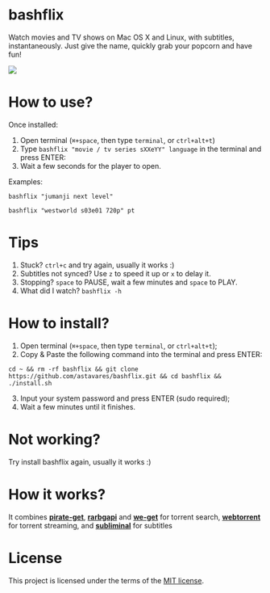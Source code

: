 # bashflix
Watch movies and TV shows on Mac OS X and Linux, with subtitles, instantaneously. Just give the name, quickly grab your popcorn and have fun!

![](https://media.giphy.com/media/mACRrW4R25kuQLexXn/giphy.gif)

# How to use?
Once installed:
1. Open terminal (```⌘+space```, then type ```terminal```, or ```ctrl+alt+t```)
2. Type ```bashflix "movie / tv series sXXeYY" language``` in the terminal and press ENTER:
3. Wait a few seconds for the player to open.

Examples:
```
bashflix "jumanji next level"
```
```
bashflix "westworld s03e01 720p" pt
```

# Tips
1. Stuck? ```ctrl+c``` and try again, usually it works :)
3. Subtitles not synced? Use ```z``` to speed it up or ```x``` to delay it.
4. Stopping? ```space``` to PAUSE, wait a few minutes and ```space``` to PLAY.
5. What did I watch? ```bashflix -h```

# How to install?
1. Open terminal (```⌘+space```, then type ```terminal```, or ```ctrl+alt+t```);
2. Copy & Paste the following command into the terminal and press ENTER:
```
cd ~ && rm -rf bashflix && git clone https://github.com/astavares/bashflix.git && cd bashflix && ./install.sh
```
3. Input your system password and press ENTER (sudo required);
4. Wait a few minutes until it finishes.

# Not working?
Try install bashflix again, usually it works :)

# How it works?
It combines [**pirate-get**](https://github.com/vikstrous/pirate-get), [**rarbgapi**](https://pypi.org/project/RarbgAPI/) and [**we-get**](https://github.com/rachmadaniHaryono/we-get) for torrent search, [**webtorrent**](https://github.com/webtorrent/webtorrent) for torrent streaming, and [**subliminal**](https://github.com/Diaoul/subliminal) for subtitles


# License
This project is licensed under the terms of the [MIT license](https://github.com/astavares/bashflix/blob/master/LICENSE.md).
